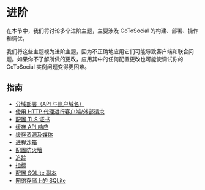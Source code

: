 # 进阶

在本节中，我们将讨论多个进阶主题，主要涉及 GoToSocial 的构建、部署、操作和调优。

我们将这些主题视为进阶主题，因为不正确地应用它们可能导致客户端和联合问题。如果你不了解所做的更改，应用其中的任何配置更改也可能使调试你的 GoToSocial 实例问题变得更困难。

## 指南

* [分域部署（API 与账户域名）](host-account-domain.md)
* [使用 HTTP 代理进行客户端/外部请求](outgoing-proxy.md)
* [配置 TLS 证书](certificates.md)
* [缓存 API 响应](caching/api.md)
* [缓存资源及媒体](caching/assets-media.md)
* [进程沙箱](security/sandboxing.md)
* [配置防火墙](security/firewall.md)
* [追踪](tracing.md)
* [指标](metrics.md)
* [配置 SQLite 副本](replicating-sqlite.md)
* [网络存储上的 SQLite](sqlite-networked-storage.md)
